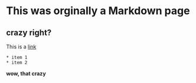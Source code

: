 # This was orginally a Markdown page
## crazy right?

This is a [link]('www.west-mec.org')

    * item 1
    * item 2

**wow, that crazy**
